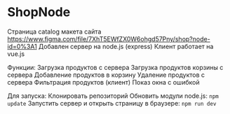 # ShopNode

Страница catalog макета сайта https://www.figma.com/file/7XhT5EWfZX0W6ohgd57Pny/shop?node-id=0%3A1 
Добавлен сервер на node.js (express)
Клиент работает на vue.js

Функции:
Загрузка продуктов с сервера
Загрузка продуктов корзины с сервера
Добавление продуктов в корзину
Удаление продуктов с сервера
Фильтрация продуктов (клиент)
Показ окна с ошибкой

Для запуска:
Клонировать репозиторий
Обновить модули node.js: `npm update`
Запустить сервер и открыть страницу в браузере: `npm run dev`
